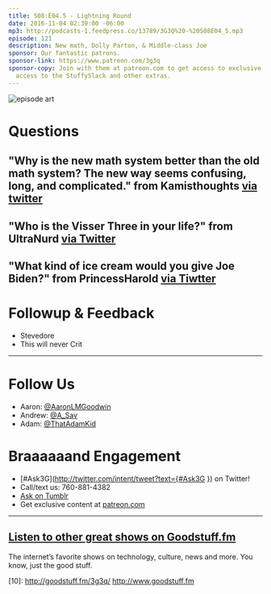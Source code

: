 ```yaml
---
title: S08:E04.5 - Lightning Round
date: 2016-11-04 02:39:00 -06:00
mp3: http://podcasts-1.feedpress.co/13789/3G3Q%20-%20S08E04_5.mp3
episode: 121
description: New math, Dolly Parton, & Middle-class Joe
sponsor: Our fantastic patrons.
sponsor-link: https://www.patreon.com/3g3q
sponsor-copy: Join with them at patreon.com to get access to exclusive bonus material,
  access to the StuffySlack and other extras.
---
```


![episode art][1]

# Questions

## **"Why is the new math system better than the old math system? The new way seems confusing, long, and complicated."** from Kamisthoughts [via twitter][2]
## **"Who is the Visser Three in your life?"** from UltraNurd [via Twitter][3]
## **"What kind of ice cream would you give Joe Biden?"** from PrincessHarold [via Tiwtter][4]

# Followup & Feedback

* Stevedore
* This will never Crit

***

# Follow Us
* Aaron: [@AaronLMGoodwin](http://twitter.com/aaronlmgoodwin)
* Andrew: [@A_Sav](http://twitter.com/a_sav)
* Adam: [@ThatAdamKid](http://twitter.com/thatadamkid)

# Braaaaaand Engagement
* [#Ask3G](http://twitter.com/intent/tweet?text={#Ask3G }) on Twitter!
* Call/text us: 760-881-4382
* [Ask on Tumblr](http://3g3q.co/ask)
* Get exclusive content at [patreon.com](http://www.patreon.com/3g3q)

***

## [Listen to other great shows on Goodstuff.fm](http://goodstuff.fm/)
The internet’s favorite shows on technology, culture, news and more. You know, just the good stuff.

[1]: http://l.gdwn.co/11nVB.jpg
[2]: https://twitter.com/608372027/status/687351190196113408
[3]: https://twitter.com/12884962/status/703865554629623809
[4]: https://twitter.com/83285176/status/783300050017325057
[5]: http://twitter.com/aaronlmgoodwin
[6]: http://twitter.com/a_sav
[7]: http://twitter.com/thatadamkid
[8]: http://3g3q.co/ask
[9]: http://www.patreon.com/3g3q
[10]: http://goodstuff.fm/3g3q/ http://www.goodstuff.fm

  